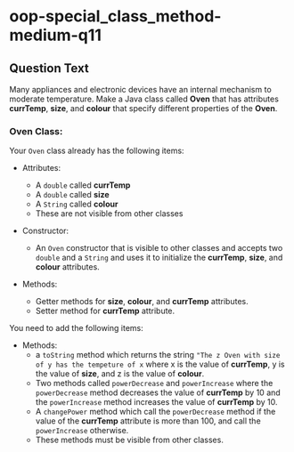 # oop-special_class_method-medium-q11

## Question Text

Many appliances and electronic devices have an internal mechanism to moderate temperature. Make a Java class called
**Oven** that has attributes **currTemp**, **size**, and **colour** that specify different properties of the **Oven**.

### Oven Class:

Your `Oven` class already has the following items:

- Attributes:
    - A `double` called **currTemp**
    - A `double` called **size**
    - A `String` called **colour**
    - These are not visible from other classes

- Constructor:
    - An `Oven` constructor that is visible to other classes and accepts two `double` and a `String` and uses it to
      initialize the **currTemp**, **size**, and **colour** attributes.
  
- Methods:
    - Getter methods for **size**, **colour**, and **currTemp** attributes.
    - Setter method for **currTemp** attribute.

You need to add the following items:

- Methods:
    - a `toString` method which returns the string `"The z Oven with size of y has the tempeture of x` where x is
      the value of **currTemp**, y is the value of **size**, and z is the value of **colour**.
    - Two methods called `powerDecrease` and `powerIncrease` where the `powerDecrease` method decreases the value of **currTemp** by 10
      and the `powerIncrease` method increases the value of **currTemp** by 10.
    - A `changePower` method which call the `powerDecrease` method if the value of the **currTemp** attribute is more than 100, and
      call the `powerIncrease` otherwise.
    - These methods must be visible from other classes.